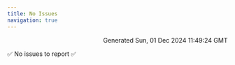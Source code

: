 ```yaml
---
title: No Issues
navigation: true
---
```


<p style="text-align:right;color:#cccs">
Generated Sun, 01 Dec 2024 11:49:24 GMT
</p>
<p>✅ No issues to report ✅</p>



